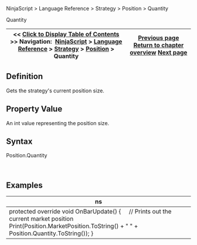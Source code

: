 ﻿


NinjaScript \> Language Reference \> Strategy \> Position \> Quantity






















Quantity







| \<\< [Click to Display Table of Contents](position_quantity.md) \>\> **Navigation:**     [NinjaScript](ninjascript-1.md) \> [Language Reference](language_reference_wip-1.md) \> [Strategy](strategy-1.md) \> [Position](position-1.md) \> Quantity | [Previous page](position_marketposition-1.md) [Return to chapter overview](position-1.md) [Next page](positionaccount-1.md) |
| --- | --- |











## Definition


Gets the strategy's current position size.


## 


## Property Value


An int value representing the position size.


## 


## Syntax


Position.Quantity   

 


## Examples




| ns |
| --- |
| protected override void OnBarUpdate() {       // Prints out the current market position      Print(Position.MarketPosition.ToString() \+ " " \+ Position.Quantity.ToString()); } |









